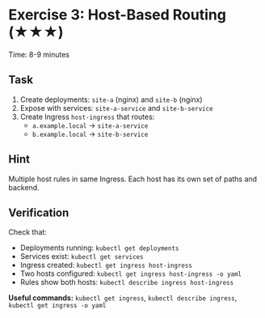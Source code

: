 # Exercise 3: Host-Based Routing (★★★)

Time: 8-9 minutes

## Task

1. Create deployments: `site-a` (nginx) and `site-b` (nginx)
2. Expose with services: `site-a-service` and `site-b-service`
3. Create Ingress `host-ingress` that routes:
   - `a.example.local` → `site-a-service`
   - `b.example.local` → `site-b-service`

## Hint

Multiple host rules in same Ingress. Each host has its own set of paths and backend.

## Verification

Check that:

- Deployments running: `kubectl get deployments`
- Services exist: `kubectl get services`
- Ingress created: `kubectl get ingress host-ingress`
- Two hosts configured: `kubectl get ingress host-ingress -o yaml`
- Rules show both hosts: `kubectl describe ingress host-ingress`

**Useful commands:** `kubectl get ingress`, `kubectl describe ingress`, `kubectl get ingress -o yaml`
